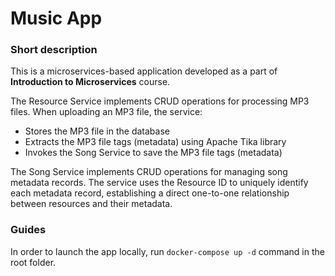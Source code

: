 # Music App

### Short description

This is a microservices-based application developed as a part of **Introduction to Microservices** course.

The Resource Service implements CRUD operations for processing MP3 files. When uploading an MP3 file, the service:

* Stores the MP3 file in the database
* Extracts the MP3 file tags (metadata) using Apache Tika library
* Invokes the Song Service to save the MP3 file tags (metadata)

The Song Service implements CRUD operations for managing song metadata records. The service uses the Resource ID to uniquely identify each metadata record, establishing a direct one-to-one relationship between resources and their metadata.

### Guides

In order to launch the app locally, run `docker-compose up -d` command in the root folder.



